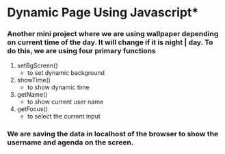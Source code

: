 # Dynamic Page Using Javascript*

### Another mini project where we are using wallpaper depending on current time of the day. It will change if it is night | day. To do this, we are using four primary functions

1. setBgScreen()
    - to set dynamic background
2. showTime()
    - to show dynamic time
3. getName()
    - to show current user name
4. getFocus()
    - to select the current input

### We are saving the data in localhost of the browser to show the username and agenda on the screen.
